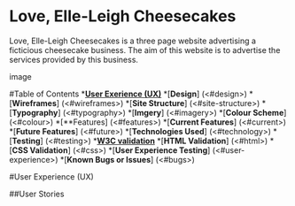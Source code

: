 # Love, Elle-Leigh Cheesecakes
Love, Elle-Leigh Cheesecakes is a three page website advertising a ficticious cheesecake business. The aim of this website is to advertise the services provided by this business.

image

#Table of Contents
*[**User Exerience (UX)**](<#ux>)
*[**Design**] (<#design>)
    *[**Wireframes**] (<#wireframes>)
    *[**Site Structure**] (<#site-structure>)
    *[**Typography**] (<#typography>)
    *[**Imgery**] (<#imagery>)
    *[**Colour Scheme**] (<#colour>)
*[**Features] (<#features>)
    *[**Current Features**] (<#current>)
    *[**Future Features**] (<#future>)
*[**Technologies Used**] (<#technology>)
*[**Testing**] (<#testing>)
    *[**W3C validation**](<#w3c>)
        *[**HTML Validation**] (<#html>)
        *[**CSS Validation**] (<#css>)
    *[**User Experience Testing**] (<#user-experience>)
    *[**Known Bugs or Issues**] (<#bugs>)

#User Experience (UX)

##User Stories
    